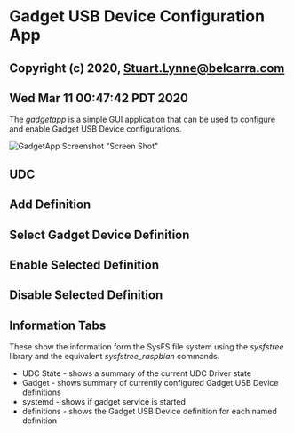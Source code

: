# Gadget USB Device Configuration App
## Copyright (c) 2020, Stuart.Lynne@belcarra.com
## Wed Mar 11 00:47:42 PDT 2020 

The *gadgetapp* is a simple GUI application that can be used to configure and enable Gadget USB Device configurations.


![GadgetApp Screenshot](file:gadgetapp.png) "Screen Shot"



## UDC


## Add Definition


## Select Gadget Device Definition


## Enable Selected Definition


## Disable Selected Definition


## Information Tabs

These show the information form the SysFS file system using the *sysfstree* library and 
the equivalent *sysfstree_raspbian* commands.

- UDC State - shows a summary of the current UDC Driver state
- Gadget - shows summary of currently configured Gadget USB Device definitions
- systemd - shows if gadget service is started
- definitions - shows the Gadget USB Device definition for each named definition 

